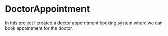 # DoctorAppointment
In this project I created a doctor appointment booking system where we can book appointment for the doctor. 
